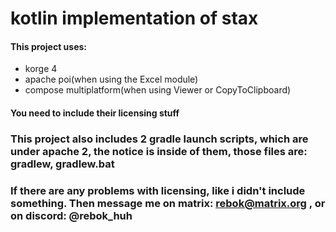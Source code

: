 # kotlin implementation of stax
#### This project uses:
* korge 4
* apache poi(when using the Excel module)
* compose multiplatform(when using Viewer or CopyToClipboard)
#### You need to include their licensing stuff

### This project also includes 2 gradle launch scripts, which are under apache 2, the notice is inside of them, those files are: gradlew, gradlew.bat

### If there are any problems with licensing, like i didn't include something. Then message me on matrix: rebok@matrix.org , or on discord: @rebok_huh